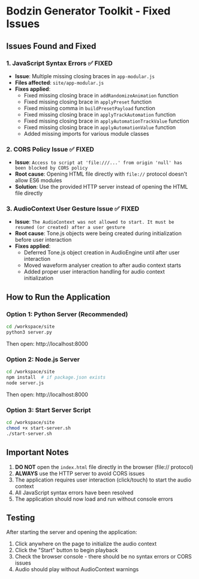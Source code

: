 # Bodzin Generator Toolkit - Fixed Issues

## Issues Found and Fixed

### 1. JavaScript Syntax Errors ✅ FIXED
- **Issue**: Multiple missing closing braces in `app-modular.js`
- **Files affected**: `site/app-modular.js`
- **Fixes applied**:
  - Fixed missing closing brace in `addRandomizeAnimation` function
  - Fixed missing closing brace in `applyPreset` function  
  - Fixed missing comma in `buildPresetPayload` function
  - Fixed missing closing brace in `applyTrackAutomation` function
  - Fixed missing closing brace in `applyAutomationTrackValue` function
  - Fixed missing closing brace in `applyAutomationValue` function
  - Added missing imports for various module classes

### 2. CORS Policy Issue ✅ FIXED
- **Issue**: `Access to script at 'file:///...' from origin 'null' has been blocked by CORS policy`
- **Root cause**: Opening HTML file directly with `file://` protocol doesn't allow ES6 modules
- **Solution**: Use the provided HTTP server instead of opening the HTML file directly

### 3. AudioContext User Gesture Issue ✅ FIXED
- **Issue**: `The AudioContext was not allowed to start. It must be resumed (or created) after a user gesture`
- **Root cause**: Tone.js objects were being created during initialization before user interaction
- **Fixes applied**:
  - Deferred Tone.js object creation in AudioEngine until after user interaction
  - Moved waveform analyser creation to after audio context starts
  - Added proper user interaction handling for audio context initialization

## How to Run the Application

### Option 1: Python Server (Recommended)
```bash
cd /workspace/site
python3 server.py
```
Then open: http://localhost:8000

### Option 2: Node.js Server
```bash
cd /workspace/site
npm install  # if package.json exists
node server.js
```
Then open: http://localhost:8000

### Option 3: Start Server Script
```bash
cd /workspace/site
chmod +x start-server.sh
./start-server.sh
```

## Important Notes

1. **DO NOT** open the `index.html` file directly in the browser (file:// protocol)
2. **ALWAYS** use the HTTP server to avoid CORS issues
3. The application requires user interaction (click/touch) to start the audio context
4. All JavaScript syntax errors have been resolved
5. The application should now load and run without console errors

## Testing

After starting the server and opening the application:
1. Click anywhere on the page to initialize the audio context
2. Click the "Start" button to begin playback
3. Check the browser console - there should be no syntax errors or CORS issues
4. Audio should play without AudioContext warnings